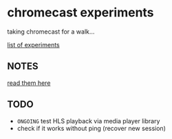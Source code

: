 # chromecast experiments

taking chromecast for a walk...



[list of experiments](https://ccxp.divshot.io/index.html)



## NOTES

[read them here](NOTES.md)



## TODO

* `ONGOING` test HLS playback via media player library
* check if it works without ping (recover new session)
